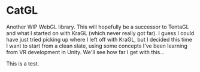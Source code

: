 # CatGL

Another WIP WebGL library.
This will hopefully be a successor to TentaGL and what I started on with KraGL (which never really got far). I guess I could have just tried picking up where I left off with KraGL, but I decided this time I want to start from a clean slate, using some concepts I've been learning from VR development in Unity. We'll see how far I get with this...

This is a test.
